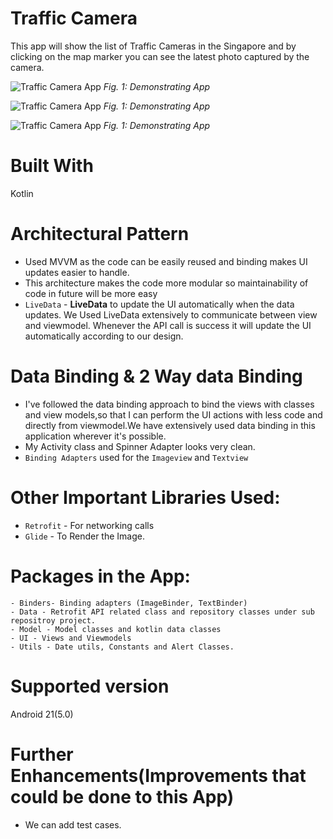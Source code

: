 # Traffic Camera
This app will show the list of Traffic Cameras in the Singapore and by clicking on the map marker you can see the latest photo captured by the camera.


![Traffic Camera App](https://user-images.githubusercontent.com/31012185/105796826-a4550580-5fca-11eb-85f1-4d462f817acd.png)
*Fig. 1: Demonstrating App*

![Traffic Camera App](https://user-images.githubusercontent.com/31012185/105797229-d2d2e080-5fca-11eb-9cb6-dd409945368a.png)
*Fig. 1: Demonstrating App*

![Traffic Camera App](https://user-images.githubusercontent.com/31012185/105797432-eda55500-5fca-11eb-9c6c-9bfcf78544b5.png)
*Fig. 1: Demonstrating App*



# Built With
  Kotlin

# Architectural Pattern
- Used MVVM as the code can be easily reused and binding makes UI updates easier to handle. 
- This architecture makes the code more modular so maintainability of code in future will be more easy
- `LiveData` - **LiveData** to update the UI automatically when the data updates. We Used LiveData extensively to communicate between view and viewmodel. Whenever the API call is success it will update the UI automatically according to our design.



#  Data Binding & 2 Way data Binding
- I've followed the data binding approach to bind the views with classes and view models,so that I can perform the UI actions with less code and directly from viewmodel.We have extensively used data binding in this application wherever it's possible. 
- My Activity class and Spinner Adapter looks very clean.
- `Binding Adapters` used for the `Imageview` and `Textview`
    
# Other Important Libraries Used:
- `Retrofit` - For networking calls
- `Glide` - To Render the Image.
 # Packages in the App:
    - Binders- Binding adapters (ImageBinder, TextBinder)
    - Data - Retrofit API related class and repository classes under sub repositroy project.
    - Model - Model classes and kotlin data classes
    - UI - Views and Viewmodels
    - Utils - Date utils, Constants and Alert Classes.
    
# Supported version
Android 21(5.0)

# Further Enhancements(Improvements that could be done to this App)
- We can add test cases.



